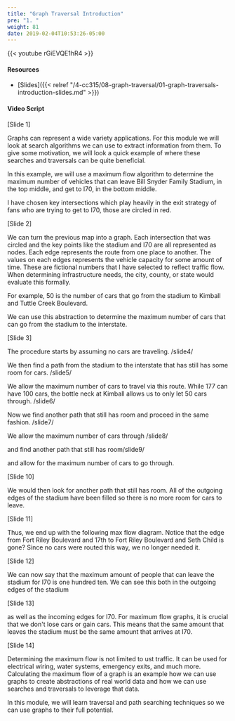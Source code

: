 ```yaml
---
title: "Graph Traversal Introduction"
pre: "1. "
weight: 81
date: 2019-02-04T10:53:26-05:00
---
```


{{< youtube rGiEVQE1hR4 >}}

#### Resources
* [Slides]({{< relref "/4-cc315/08-graph-traversal/01-graph-traversals-introduction-slides.md" >}})

#### Video Script

[Slide 1]

Graphs can represent a wide variety applications. For this module we will look at search algorithms we can use to extract information from them. To give some motivation, we will look a quick example of where these searches and traversals can be quite beneficial. 

In this example, we will use a maximum flow algorithm to determine the maximum number of vehicles that can leave Bill Snyder Family Stadium, in the top middle, and get to I70, in the bottom middle. 

I have chosen key intersections which play heavily in the exit strategy of fans who are trying to get to I70, those are circled in red. 

[Slide 2]

We can turn the previous map into a graph. Each intersection that was circled and the key points like the stadium and I70 are all represented as nodes. Each edge represents the route from one place to another. The values on each edges represents the vehicle capacity for some amount of time. These are fictional numbers that I have selected to reflect traffic flow. When determining infrastructure needs, the city, county, or state would evaluate this formally. 

For example, 50 is the number of cars that go from the stadium to Kimball and Tuttle Creek Boulevard.

We can use this abstraction to determine the maximum number of cars that can go from the stadium to the interstate. 


[Slide 3]

The procedure starts by assuming no cars are traveling. /slide4/

We then find a path from the stadium to the interstate that has still has some room for cars. /slide5/

We allow the maximum number of cars to travel via this route. While 177 can have 100 cars, the bottle neck at Kimball allows us to only let 50 cars through. /slide6/

Now we find another path that still has room and proceed in the same fashion. /slide7/

We allow the maximum number of cars through /slide8/

and find another path that still has room/slide9/

and allow for the maximum number of cars to go through.


[Slide 10]

We would then look for another path that still has room. All of the outgoing edges of the stadium have been filled so there is no more room for cars to leave. 

[Slide 11]

Thus, we end up with the following max flow diagram. Notice that the edge from Fort Riley Boulevard and 17th to Fort Riley Boulevard and Seth Child is gone? Since no cars were routed this way, we no longer needed it. 

[Slide 12]

We can now say that the maximum amount of people that can leave the stadium for I70 is one hundred ten. We can see this both in the outgoing edges of the stadium 

[Slide 13]

as well as the incoming edges for I70. For maximum flow graphs, it is crucial that we don't lose cars or gain cars. This means that the same amount that leaves the stadium must be the same amount that arrives at I70. 


[Slide 14]

Determining the maximum flow is not limited to ust traffic. It can be used for electrical wiring, water systems, emergency exits, and much more. Calculating the maximum flow of a graph is an example how we can use graphs to create abstractions of real world data and how we can use searches and traversals to leverage that data. 

In this module, we will learn traversal and path searching techniques so we can use graphs to their full potential. 
